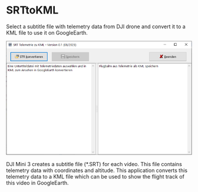 # SRTtoKML
Select a subtitle file with telemetry data from DJI drone and convert it to a KML file to use it on GoogleEarth.

![Screenshot](Screenshot.png)

DJI Mini 3 creates a subtitle file (*.SRT) for each video. This file contains telemetry data with coordinates and altitude.
This application converts this telemetry data to a KML file which can be used to show the flight track of this video in GoogleEarth.
